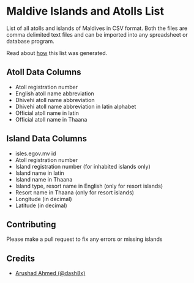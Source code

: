 # Maldive Islands and Atolls List
List of all atolls and islands of Maldives in CSV format.
Both the files are comma delimited text files and can be imported into any spreadsheet or database program.

Read about [how](https://arushad.org/list-of-all-the-islands-of-the-maldives/) this list was generated.

## Atoll Data Columns
- Atoll registration number
- English atoll name abbreviation
- Dhivehi atoll name abbreviation
- Dhivehi atoll name abbreviation in latin alphabet
- Official atoll name in latin
- Official atoll name in Thaana


## Island Data Columns
- isles.egov.mv id
- Atoll registration number
- Island registration number (for inhabited islands only)
- Island name in latin
- Island name in Thaana
- Island type, resort name in English (only for resort islands)
- Resort name in Thaana (only for resort islands)
- Longitude (in decimal)
- Latitude (in decimal)

## Contributing
Please make a pull request to fix any errors or missing islands

## Credits

- [Arushad Ahmed (@dash8x)](http://arushad.org) 
